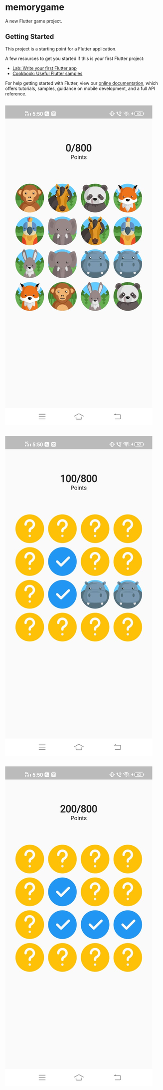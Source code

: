 # memorygame

A new Flutter game project.

## Getting Started

This project is a starting point for a Flutter application.

A few resources to get you started if this is your first Flutter project:

- [Lab: Write your first Flutter app](https://flutter.dev/docs/get-started/codelab)
- [Cookbook: Useful Flutter samples](https://flutter.dev/docs/cookbook)

For help getting started with Flutter, view our
[online documentation](https://flutter.dev/docs), which offers tutorials,
samples, guidance on mobile development, and a full API reference.

![alt text]( https://github.com/blackcrabb/memory_game/blob/master/WhatsApp%20Image%202020-05-01%20at%205.52.11%20PM.jpeg "1")
---
![alt text]( https://github.com/blackcrabb/memory_game/blob/master/WhatsApp%20Image%202020-05-01%20at%205.52.11%20PM%20(1).jpeg "2")
---
![alt text](https://github.com/blackcrabb/memory_game/blob/master/WhatsApp%20Image%202020-05-01%20at%205.52.11%20PM%20(2).jpeg "3 ")
---

